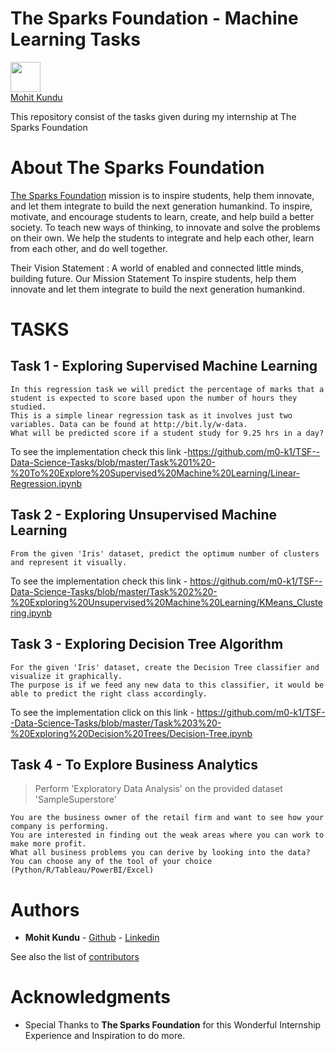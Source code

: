 # The Sparks Foundation - Machine Learning Tasks

<img src="https://github.com/favicon.ico" width="48">
<div class="LI-profile-badge"  data-version="v1" data-size="medium" data-locale="en_US" data-type="vertical" data-theme="dark" data-vanity="mohit-kundu"><a class="LI-simple-link" href='https://in.linkedin.com/in/mohit-kundu?trk=profile-badge'>Mohit Kundu</a></div>

This repository consist of the tasks given during my internship at The Sparks Foundation

# About The Sparks Foundation

[The Sparks Foundation](https://thesparksfoundationsingapore.org/) mission is to inspire students, help them innovate, and let them integrate to build the next generation humankind. To inspire, motivate, and encourage students to learn, create, and help build a better society. To teach new ways of thinking, to innovate and solve the problems on their own. We help the students to integrate and help each other, learn from each other, and do well together.

Their Vision Statement : A world of enabled and connected little minds, building future. Our Mission Statement To inspire students, help them innovate and let them integrate to build the next generation humankind.

# TASKS

## Task 1 - Exploring Supervised Machine Learning

    In this regression task we will predict the percentage of marks that a student is expected to score based upon the number of hours they studied.
    This is a simple linear regression task as it involves just two variables. Data can be found at http://bit.ly/w-data.
    What will be predicted score if a student study for 9.25 hrs in a day? 

To see the implementation check this link -https://github.com/m0-k1/TSF--Data-Science-Tasks/blob/master/Task%201%20-%20To%20Explore%20Supervised%20Machine%20Learning/Linear-Regression.ipynb

## Task 2 - Exploring Unsupervised Machine Learning

    From the given 'Iris' dataset, predict the optimum number of clusters and represent it visually.

To see the implementation check this link - https://github.com/m0-k1/TSF--Data-Science-Tasks/blob/master/Task%202%20-%20Exploring%20Unsupervised%20Machine%20Learning/KMeans_Clustering.ipynb

## Task 3 - Exploring Decision Tree Algorithm

    For the given 'Iris' dataset, create the Decision Tree classifier and visualize it graphically. 
    The purpose is if we feed any new data to this classifier, it would be able to predict the right class accordingly.

To see the implementation click on this link - https://github.com/m0-k1/TSF--Data-Science-Tasks/blob/master/Task%203%20-%20Exploring%20Decision%20Trees/Decision-Tree.ipynb

## Task 4 - To Explore Business Analytics

>Perform 'Exploratory Data Analysis' on the provided dataset 'SampleSuperstore'

    You are the business owner of the retail firm and want to see how your company is performing. 
    You are interested in finding out the weak areas where you can work to make more profit. 
    What all business problems you can derive by looking into the data? 
    You can choose any of the tool of your choice (Python/R/Tableau/PowerBI/Excel)

# Authors

* **Mohit Kundu**  - [Github](https://github.com/m0-k1)
                     - [Linkedin](https://www.linkedin.com/in/mohit-kundu)
                     

See also the list of [contributors](https://github.com/AadityaSapateTSF) 


# Acknowledgments

* Special Thanks to **The Sparks Foundation** for this Wonderful Internship Experience and Inspiration to do more. 
